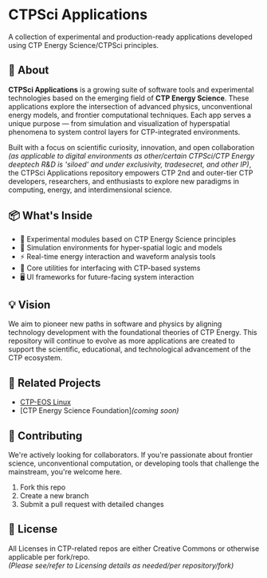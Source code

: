 # CTPSci Applications

A collection of experimental and production-ready applications developed using CTP Energy Science/CTPSci principles.

## 🌌 About

**CTPSci Applications** is a growing suite of software tools and experimental technologies based on the emerging field of **CTP Energy Science**. These applications explore the intersection of advanced physics, unconventional energy models, and frontier computational techniques. Each app serves a unique purpose — from simulation and visualization of hyperspatial phenomena to system control layers for CTP-integrated environments.

Built with a focus on scientific curiosity, innovation, and open collaboration *(as applicable to digital environments as other/certain CTPSci/CTP Energy deeptech R&D is 'siloed' and under exclusivity, tradesecret, and other IP)*, the CTPSci Applications repository empowers CTP 2nd and outer-tier CTP developers, researchers, and enthusiasts to explore new paradigms in computing, energy, and interdimensional science.

## 📦 What's Inside

- 🧪 Experimental modules based on CTP Energy Science principles  
- 🧠 Simulation environments for hyper-spatial logic and models  
- ⚡ Real-time energy interaction and waveform analysis tools  
- 🔧 Core utilities for interfacing with CTP-based systems  
- 🖥️ UI frameworks for future-facing system interaction

## 💡 Vision

We aim to pioneer new paths in software and physics by aligning technology development with the foundational theories of CTP Energy. This repository will continue to evolve as more applications are created to support the scientific, educational, and technological advancement of the CTP ecosystem.

## 🔗 Related Projects

- [CTP-EOS Linux](https://github.com/ctp-eos)
- [CTP Energy Science Foundation]*(coming soon)*

## 🤝 Contributing

We're actively looking for collaborators. If you're passionate about frontier science, unconventional computation, or developing tools that challenge the mainstream, you're welcome here.

1. Fork this repo
2. Create a new branch
3. Submit a pull request with detailed changes

## 📄 License

All Licenses in CTP-related repos are either Creative Commons or otherwise applicable per fork/repo.   
*(Please see/refer to Licensing details as needed/per repository/fork)*

